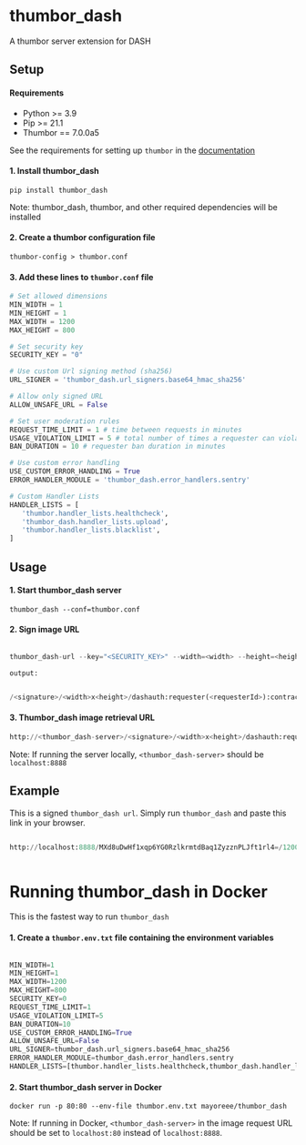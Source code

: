 # thumbor_dash
A thumbor server extension for DASH


## Setup

#### Requirements

- Python >= 3.9
- Pip >= 21.1
- Thumbor == 7.0.0a5

See the requirements for setting up `thumbor` in the [documentation](https://thumbor.readthedocs.io/en/latest/installing.html)

#### 1. Install thumbor_dash

`pip install thumbor_dash`

Note: thumbor_dash, thumbor, and other required dependencies will be installed

#### 2. Create a thumbor configuration file
  
`thumbor-config > thumbor.conf`

#### 3. Add these lines to `thumbor.conf` file

```python
# Set allowed dimensions
MIN_WIDTH = 1
MIN_HEIGHT = 1
MAX_WIDTH = 1200
MAX_HEIGHT = 800

# Set security key
SECURITY_KEY = "0"

# Use custom Url signing method (sha256)
URL_SIGNER = 'thumbor_dash.url_signers.base64_hmac_sha256'

# Allow only signed URL
ALLOW_UNSAFE_URL = False

# Set user moderation rules
REQUEST_TIME_LIMIT = 1 # time between requests in minutes
USAGE_VIOLATION_LIMIT = 5 # total number of times a requester can violate the time limit before ban
BAN_DURATION = 10 # requester ban duration in minutes

# Use custom error handling
USE_CUSTOM_ERROR_HANDLING = True
ERROR_HANDLER_MODULE = 'thumbor_dash.error_handlers.sentry'

# Custom Handler Lists
HANDLER_LISTS = [
   'thumbor.handler_lists.healthcheck',
   'thumbor_dash.handler_lists.upload',
   'thumbor.handler_lists.blacklist',
]

```

## Usage

#### 1. Start thumbor_dash server

   `thumbor_dash --conf=thumbor.conf`

#### 2. Sign image URL

   ```python

   thumbor_dash-url --key="<SECURITY_KEY>" --width=<width> --height=<height> --dashauth="requester(<requesterId>):contract(<contractId>):document(<documentType>):field(<avatarUrl>):owner(<ownerId>):updatedAt(<updatedAt>)" --filters="<filters>" <imageURL>

   ```

`output:`

   ```python

   /<signature>/<width>x<height>/dashauth:requester(<requesterId>):contract(<contractId>):document(<documentType>):field(<field>):owner(<ownerId>):updatedAt(<updatedAt>)/filters:format(<format>)/<encodedImageUrl>

   ```

#### 3. Thumbor_dash image retrieval URL

   ```python
   http://<thumbor_dash-server>/<signature>/<width>x<height>/dashauth:requester(<requesterId>):contract(<contractId>):document(<documentType>):field(<field>):owner(<ownerId>):updatedAt(<updatedAt>)/filters:format(<format>)/<encodedImageUrl>
   
   ```

   Note: If running the server locally, `<thumbor_dash-server>` should be `localhost:8888`


## Example

 This is a signed `thumbor_dash url`. Simply run `thumbor_dash` and paste this link in your browser.

   ```python

   http://localhost:8888/MXd8uDwHf1xqp6YG0RzlkrmtdBaq1ZyzznPLJft1rl4=/1200x800/dashauth:requester(26AxVi5bvYYaC94GmeTmqX21vzsSxar2a4imxSE8ULUQ):contract(D6tjxCZzZobDQztc4S1PK7EDwm4CegLARpiKZn6jQc1R):document(thumbnailField):field(avatarUrl):owner(26AxVi5bvYYaC94GmeTmqX21vzsSxar2a4imxSE8ULUQ):updatedAt(1627948894242)/filters:format(jpeg)/https%3A//github.com/thumbor/thumbor/raw/master/example.jpg


   
   ```

# Running thumbor_dash in Docker

This is the fastest way to run `thumbor_dash`

#### 1. Create a `thumbor.env.txt` file containing the environment variables

```python

MIN_WIDTH=1
MIN_HEIGHT=1
MAX_WIDTH=1200
MAX_HEIGHT=800
SECURITY_KEY=0
REQUEST_TIME_LIMIT=1 
USAGE_VIOLATION_LIMIT=5
BAN_DURATION=10
USE_CUSTOM_ERROR_HANDLING=True
ALLOW_UNSAFE_URL=False
URL_SIGNER=thumbor_dash.url_signers.base64_hmac_sha256
ERROR_HANDLER_MODULE=thumbor_dash.error_handlers.sentry
HANDLER_LISTS=[thumbor.handler_lists.healthcheck,thumbor_dash.handler_lists.upload,thumbor.handler_lists.blacklist]

```

#### 2. Start thumbor_dash server in Docker

   `docker run -p 80:80 --env-file thumbor.env.txt mayoreee/thumbor_dash`

Note: If running in Docker, `<thumbor_dash-server>` in the image request URL should be set to `localhost:80` instead of `localhost:8888`.
   



